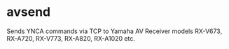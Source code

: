 avsend
======

Sends YNCA commands via TCP to Yamaha AV Receiver models RX-V673, RX-A720, RX-V773, RX-A820, RX-A1020 etc.
